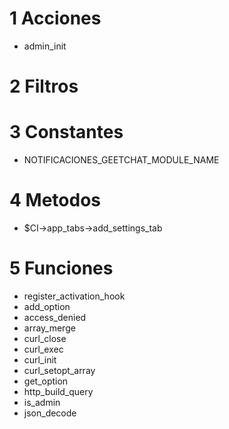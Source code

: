 # 1 Acciones
- admin_init
# 2 Filtros
# 3 Constantes
- NOTIFICACIONES_GEETCHAT_MODULE_NAME
# 4 Metodos
- $CI->app_tabs->add_settings_tab
# 5 Funciones
- register_activation_hook
- add_option
- access_denied
- array_merge
- curl_close
- curl_exec
- curl_init
- curl_setopt_array
- get_option
- http_build_query
- is_admin
- json_decode






